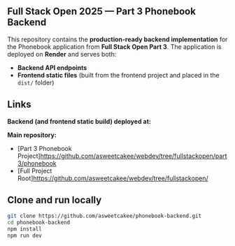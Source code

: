 ## Full Stack Open 2025 — Part 3 Phonebook Backend
This repository contains the **production-ready backend implementation** for the Phonebook application from **Full Stack Open Part 3**.
The application is deployed on **Render** and serves both:
- **Backend API endpoints**
- **Frontend static files** (built from the frontend project and placed in the `dist/` folder)

## Links
**Backend (and frontend static build) deployed at:**

**Main repository:**
- [Part 3 Phonebook Project]https://github.com/asweetcakee/webdev/tree/fullstackopen/part3/phonebook
- [Full Project Root]https://github.com/asweetcakee/webdev/tree/fullstackopen/

## Clone and run locally
```bash
git clone https://github.com/asweetcakee/phonebook-backend.git
cd phonebook-backend
npm install
npm run dev
```
